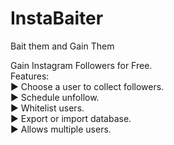 # InstaBaiter
Bait them and Gain Them

Gain Instagram Followers for Free.  
Features:   
    ► Choose a user to collect followers.   
    ► Schedule unfollow.   
    ► Whitelist users.   
    ► Export or import database.   
    ► Allows multiple users.
